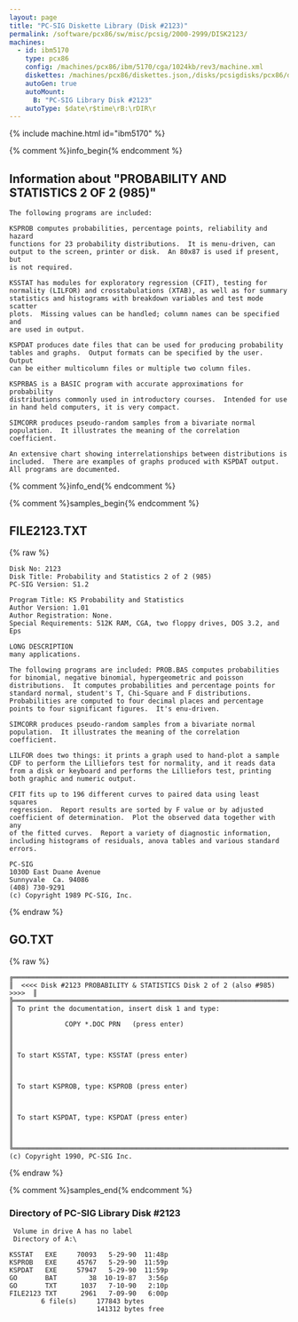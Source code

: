 ```yaml
---
layout: page
title: "PC-SIG Diskette Library (Disk #2123)"
permalink: /software/pcx86/sw/misc/pcsig/2000-2999/DISK2123/
machines:
  - id: ibm5170
    type: pcx86
    config: /machines/pcx86/ibm/5170/cga/1024kb/rev3/machine.xml
    diskettes: /machines/pcx86/diskettes.json,/disks/pcsigdisks/pcx86/diskettes.json
    autoGen: true
    autoMount:
      B: "PC-SIG Library Disk #2123"
    autoType: $date\r$time\rB:\rDIR\r
---
```


{% include machine.html id="ibm5170" %}

{% comment %}info_begin{% endcomment %}

## Information about "PROBABILITY AND STATISTICS 2 OF 2 (985)"

    The following programs are included:
    
    KSPROB computes probabilities, percentage points, reliability and hazard
    functions for 23 probability distributions.  It is menu-driven, can
    output to the screen, printer or disk.  An 80x87 is used if present, but
    is not required.
    
    KSSTAT has modules for exploratory regression (CFIT), testing for
    normality (LILFOR) and crosstabulations (XTAB), as well as for summary
    statistics and histograms with breakdown variables and test mode scatter
    plots.  Missing values can be handled; column names can be specified and
    are used in output.
    
    KSPDAT produces date files that can be used for producing probability
    tables and graphs.  Output formats can be specified by the user.  Output
    can be either multicolumn files or multiple two column files.
    
    KSPRBAS is a BASIC program with accurate approximations for probability
    distributions commonly used in introductory courses.  Intended for use
    in hand held computers, it is very compact.
    
    SIMCORR produces pseudo-random samples from a bivariate normal
    population.  It illustrates the meaning of the correlation
    coefficient.
    
    An extensive chart showing interrelationships between distributions is
    included.  There are examples of graphs produced with KSPDAT output.
    All programs are documented.
{% comment %}info_end{% endcomment %}

{% comment %}samples_begin{% endcomment %}

## FILE2123.TXT

{% raw %}
```
Disk No: 2123                                                           
Disk Title: Probability and Statistics 2 of 2 (985)                     
PC-SIG Version: S1.2                                                    
                                                                        
Program Title: KS Probability and Statistics                            
Author Version: 1.01                                                    
Author Registration: None.                                              
Special Requirements: 512K RAM, CGA, two floppy drives, DOS 3.2, and Eps
                                                                        
LONG DESCRIPTION                                                        
many applications.                                                      
                                                                        
The following programs are included: PROB.BAS computes probabilities    
for binomial, negative binomial, hypergeometric and poisson             
distributions.  It computes probabilities and percentage points for     
standard normal, student's T, Chi-Square and F distributions.           
Probabilities are computed to four decimal places and percentage        
points to four significant figures.  It's enu-driven.                   
                                                                        
SIMCORR produces pseudo-random samples from a bivariate normal          
population.  It illustrates the meaning of the correlation              
coefficient.                                                            
                                                                        
LILFOR does two things: it prints a graph used to hand-plot a sample    
CDF to perform the Lilliefors test for normality, and it reads data     
from a disk or keyboard and performs the Lilliefors test, printing      
both graphic and numeric output.                                        
                                                                        
CFIT fits up to 196 different curves to paired data using least squares 
regression.  Report results are sorted by F value or by adjusted        
coefficient of determination.  Plot the observed data together with any 
of the fitted curves.  Report a variety of diagnostic information,      
including histograms of residuals, anova tables and various standard    
errors.                                                                 
                                                                        
PC-SIG                                                                  
1030D East Duane Avenue                                                 
Sunnyvale  Ca. 94086                                                    
(408) 730-9291                                                          
(c) Copyright 1989 PC-SIG, Inc.                                         
```
{% endraw %}

## GO.TXT

{% raw %}
```
╔═════════════════════════════════════════════════════════════════════════╗
║  <<<< Disk #2123 PROBABILITY & STATISTICS Disk 2 of 2 (also #985) >>>>  ║
╠═════════════════════════════════════════════════════════════════════════╣
║ To print the documentation, insert disk 1 and type:                     ║
║             COPY *.DOC PRN   (press enter)                              ║
║                                                                         ║
║ To start KSSTAT, type: KSSTAT (press enter)                             ║
║                                                                         ║
║ To start KSPROB, type: KSPROB (press enter)                             ║
║                                                                         ║
║ To start KSPDAT, type: KSPDAT (press enter)                             ║
║                                                                         ║
╚═════════════════════════════════════════════════════════════════════════╝
(c) Copyright 1990, PC-SIG Inc.
```
{% endraw %}

{% comment %}samples_end{% endcomment %}

### Directory of PC-SIG Library Disk #2123

     Volume in drive A has no label
     Directory of A:\

    KSSTAT   EXE     70093   5-29-90  11:48p
    KSPROB   EXE     45767   5-29-90  11:59p
    KSPDAT   EXE     57947   5-29-90  11:59p
    GO       BAT        38  10-19-87   3:56p
    GO       TXT      1037   7-10-90   2:10p
    FILE2123 TXT      2961   7-09-90   6:00p
            6 file(s)     177843 bytes
                          141312 bytes free
